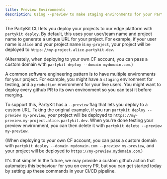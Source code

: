 ```yaml
---
title: Preview Environments
description: Using --preview to make staging environments for your PartyKit projects
---
```


The PartyKit CLI lets you deploy your projects to our edge platform with `partykit deploy`. By default, this uses your user/team name and project name to generate a unique URL for your project. For example, if your user name is `alice` and your project name is `my-project`, your project will be deployed to `https://my-project.alice.partykit.dev`.

(Alternately, when deploying to your own CF account, you can pass a custom domain with `partykit deploy --domain mydomain.com`.)

A common software engineering pattern is to have multiple environments for your project. For example, you might have a `staging` environment for testing, and a `production` environment for your live users. You might want to deploy every github PR to its own environment so you can test it before merging.

To support this, PartyKit has a `--preview` flag that lets you deploy to a custom URL. Taking the original example, if you run `partykit deploy --preview my-preview`, your project will be deployed to `https://my-preview.my-project.alice.partykit.dev`. When you're done testing your preview environment, you can then delete it with `partykit delete --preview my-preview`.

(When deploying to your own CF account, you can pass a custom domain with `partykit deploy --domain mydomain.com --preview my-preview`, and your project will be deployed to `https://my-preview.mydomain.com`.)

It's that simple! In the future, we may provide a custom github action that automates this behaviour for you on every PR, but you can get started today by setting up these commands in your CI/CD pipeline.
